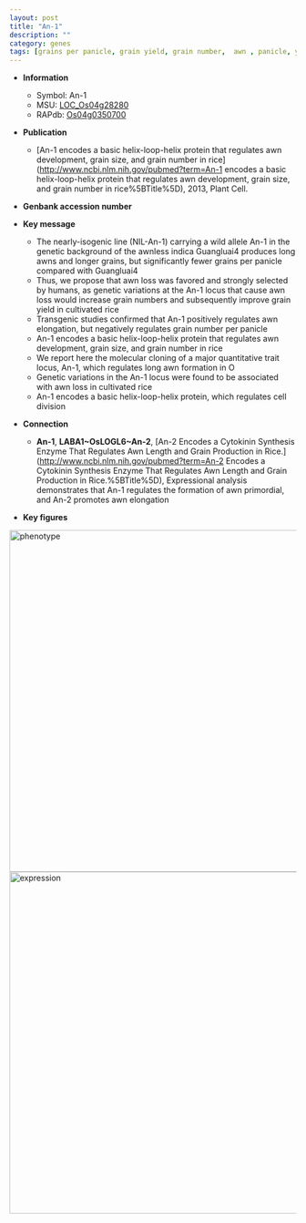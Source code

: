 ```yaml
---
layout: post
title: "An-1"
description: ""
category: genes
tags: [grains per panicle, grain yield, grain number,  awn , panicle, yield, grain, grain size, cell division]
---
```


* **Information**  
    + Symbol: An-1  
    + MSU: [LOC_Os04g28280](http://rice.plantbiology.msu.edu/cgi-bin/ORF_infopage.cgi?orf=LOC_Os04g28280)  
    + RAPdb: [Os04g0350700](http://rapdb.dna.affrc.go.jp/viewer/gbrowse_details/irgsp1?name=Os04g0350700)  

* **Publication**  
    + [An-1 encodes a basic helix-loop-helix protein that regulates awn development, grain size, and grain number in rice](http://www.ncbi.nlm.nih.gov/pubmed?term=An-1 encodes a basic helix-loop-helix protein that regulates awn development, grain size, and grain number in rice%5BTitle%5D), 2013, Plant Cell.

* **Genbank accession number**  

* **Key message**  
    + The nearly-isogenic line (NIL-An-1) carrying a wild allele An-1 in the genetic background of the awnless indica Guangluai4 produces long awns and longer grains, but significantly fewer grains per panicle compared with Guangluai4
    + Thus, we propose that awn loss was favored and strongly selected by humans, as genetic variations at the An-1 locus that cause awn loss would increase grain numbers and subsequently improve grain yield in cultivated rice
    + Transgenic studies confirmed that An-1 positively regulates awn elongation, but negatively regulates grain number per panicle
    + An-1 encodes a basic helix-loop-helix protein that regulates awn development, grain size, and grain number in rice
    + We report here the molecular cloning of a major quantitative trait locus, An-1, which regulates long awn formation in O
    + Genetic variations in the An-1 locus were found to be associated with awn loss in cultivated rice
    + An-1 encodes a basic helix-loop-helix protein, which regulates cell division

* **Connection**  
    + __An-1__, __LABA1~OsLOGL6~An-2__, [An-2 Encodes a Cytokinin Synthesis Enzyme That Regulates Awn Length and Grain Production in Rice.](http://www.ncbi.nlm.nih.gov/pubmed?term=An-2 Encodes a Cytokinin Synthesis Enzyme That Regulates Awn Length and Grain Production in Rice.%5BTitle%5D), Expressional analysis demonstrates that An-1 regulates the formation of awn primordial, and An-2 promotes awn elongation

* **Key figures**  
<img src="https://funricegenes.github.io/images/An-1.pheno.png" alt="phenotype"  style="width: 600px;"/>

<img src="https://funricegenes.github.io/images/An-1.exp.png" alt="expression"  style="width: 600px;"/>


